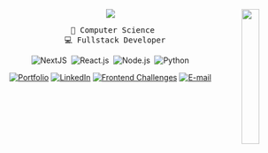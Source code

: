 <div align="center">
<img src="https://i.pinimg.com/736x/96/bd/31/96bd31d2b45fb45a378824f297c6e68e.jpg" width="25%" align="right" />
  
<img src="https://readme-typing-svg.demolab.com?font=Fira+Code&pause=10000&color=white&width=435&center=true&vCenter=true&lines=Hi!+I'm+Daniel"/>
</br>

<pre>
  💼 Computer Science 
  💻 Fullstack Developer
</pre>

![NextJS](https://img.shields.io/badge/-NextJS-0D1117?style=for-the-badge&logo=next.js&labelColor=0D1117)&nbsp;
![React.js](https://img.shields.io/badge/-ReactJs-7ED2FD?logo=react&logoColor=white&style=for-the-badge&color=0D1117)&nbsp;
![Node.js](https://img.shields.io/badge/-Node.js-0D1117?style=for-the-badge&logo=node.js&labelColor=0D1117)&nbsp;
![Python](https://img.shields.io/badge/-Python-0D1117?style=for-the-badge&logo=python&logoColor=3776AB&labelColor=0D1117)





[![Portfolio](https://img.shields.io/badge/Site-4271bd.svg?logo=vercel&logoColor=white)](https://www.danielmunier.com.br) 
[![LinkedIn](https://custom-icon-badges.demolab.com/badge/LinkedIn-0A66C2?logo=linkedin-white&logoColor=fff)](https://www.linkedin.com/in/daniel-munier)
[![Frontend Challenges](https://img.shields.io/badge/Frontend_Mentor-446078?style=flat&logo=frontendmentor)](https://www.frontendmentor.io/profile/danielmunier)
[![E-mail](https://img.shields.io/badge/idanielmunier@gmail.com-5865F2?logo=gmail&logoColor=white)](mailto:idanielmunier@gmail.com)




